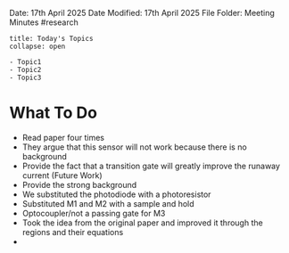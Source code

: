 Date: 17th April 2025
Date Modified: 17th April 2025
File Folder: Meeting Minutes
#research

```ad-abstract
title: Today's Topics
collapse: open

- Topic1
- Topic2
- Topic3

```

# What To Do
- Read paper four times
- They argue that this sensor will not work because there is no background
- Provide the fact that a transition gate will greatly improve the runaway current (Future Work)
- Provide the strong background
- We substituted the photodiode with a photoresistor
- Substituted M1 and M2 with a sample and hold
- Optocoupler/not a passing gate for M3
- Took the idea from the original paper and improved it through the regions and their equations
- 

